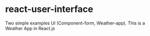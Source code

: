 # react-user-interface
Two simple examples UI (Component-form, Weather-app).
This is a Weather App in React.js